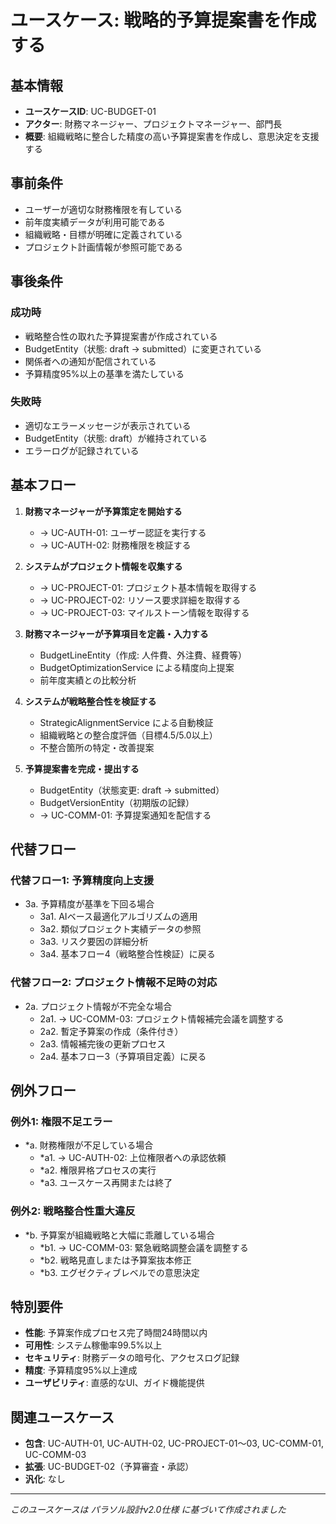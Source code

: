 # ユースケース: 戦略的予算提案書を作成する

## 基本情報
- **ユースケースID**: UC-BUDGET-01
- **アクター**: 財務マネージャー、プロジェクトマネージャー、部門長
- **概要**: 組織戦略に整合した精度の高い予算提案書を作成し、意思決定を支援する

## 事前条件
- ユーザーが適切な財務権限を有している
- 前年度実績データが利用可能である
- 組織戦略・目標が明確に定義されている
- プロジェクト計画情報が参照可能である

## 事後条件
### 成功時
- 戦略整合性の取れた予算提案書が作成されている
- BudgetEntity（状態: draft → submitted）に変更されている
- 関係者への通知が配信されている
- 予算精度95%以上の基準を満たしている

### 失敗時
- 適切なエラーメッセージが表示されている
- BudgetEntity（状態: draft）が維持されている
- エラーログが記録されている

## 基本フロー
1. **財務マネージャーが予算策定を開始する**
   - → UC-AUTH-01: ユーザー認証を実行する
   - → UC-AUTH-02: 財務権限を検証する

2. **システムがプロジェクト情報を収集する**
   - → UC-PROJECT-01: プロジェクト基本情報を取得する
   - → UC-PROJECT-02: リソース要求詳細を取得する
   - → UC-PROJECT-03: マイルストーン情報を取得する

3. **財務マネージャーが予算項目を定義・入力する**
   - BudgetLineEntity（作成: 人件費、外注費、経費等）
   - BudgetOptimizationService による精度向上提案
   - 前年度実績との比較分析

4. **システムが戦略整合性を検証する**
   - StrategicAlignmentService による自動検証
   - 組織戦略との整合度評価（目標4.5/5.0以上）
   - 不整合箇所の特定・改善提案

5. **予算提案書を完成・提出する**
   - BudgetEntity（状態変更: draft → submitted）
   - BudgetVersionEntity（初期版の記録）
   - → UC-COMM-01: 予算提案通知を配信する

## 代替フロー
### 代替フロー1: 予算精度向上支援
- 3a. 予算精度が基準を下回る場合
  - 3a1. AIベース最適化アルゴリズムの適用
  - 3a2. 類似プロジェクト実績データの参照
  - 3a3. リスク要因の詳細分析
  - 3a4. 基本フロー4（戦略整合性検証）に戻る

### 代替フロー2: プロジェクト情報不足時の対応
- 2a. プロジェクト情報が不完全な場合
  - 2a1. → UC-COMM-03: プロジェクト情報補完会議を調整する
  - 2a2. 暫定予算案の作成（条件付き）
  - 2a3. 情報補完後の更新プロセス
  - 2a4. 基本フロー3（予算項目定義）に戻る

## 例外フロー
### 例外1: 権限不足エラー
- *a. 財務権限が不足している場合
  - *a1. → UC-AUTH-02: 上位権限者への承認依頼
  - *a2. 権限昇格プロセスの実行
  - *a3. ユースケース再開または終了

### 例外2: 戦略整合性重大違反
- *b. 予算案が組織戦略と大幅に乖離している場合
  - *b1. → UC-COMM-03: 緊急戦略調整会議を調整する
  - *b2. 戦略見直しまたは予算案抜本修正
  - *b3. エグゼクティブレベルでの意思決定

## 特別要件
- **性能**: 予算案作成プロセス完了時間24時間以内
- **可用性**: システム稼働率99.5%以上
- **セキュリティ**: 財務データの暗号化、アクセスログ記録
- **精度**: 予算精度95%以上達成
- **ユーザビリティ**: 直感的なUI、ガイド機能提供

## 関連ユースケース
- **包含**: UC-AUTH-01, UC-AUTH-02, UC-PROJECT-01〜03, UC-COMM-01, UC-COMM-03
- **拡張**: UC-BUDGET-02（予算審査・承認）
- **汎化**: なし

---
*このユースケースは パラソル設計v2.0仕様 に基づいて作成されました*